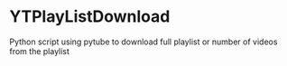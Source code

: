 # YTPlayListDownload
Python script using pytube to download full playlist or number of videos from the playlist

